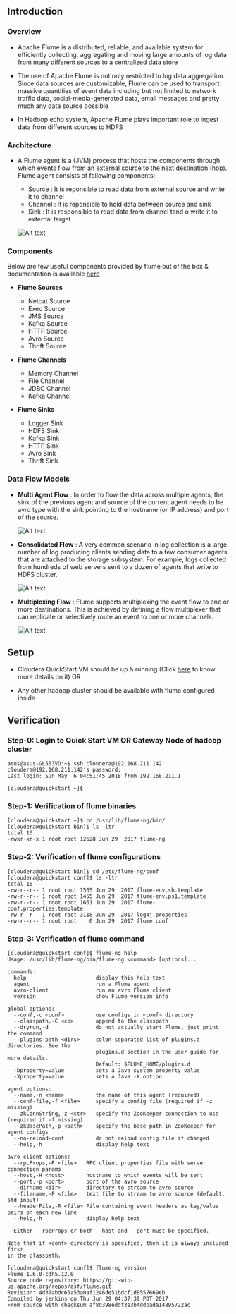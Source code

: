 ## Introduction

### Overview

* Apache Flume is a distributed, reliable, and available system for efficiently collecting, aggregating and moving large amounts of log data from many different sources to a centralized data store

* The use of Apache Flume is not only restricted to log data aggregation. Since data sources are customizable, Flume can be used to transport massive quantities of event data including but not limited to network traffic data, social-media-generated data, email messages and pretty much any data source possible

* In Hadoop echo system, Apache Flume plays important role to ingest data from different sources to HDFS  

### Architecture
* A Flume agent is a (JVM) process that hosts the components through which events flow from an external source to the next destination (hop). Flume agent consists of following components:
  * Source : It is reponsible to read data from external source and write it to channel
  * Channel : It is reponsible to hold data between source and sink
  * Sink : It is responsible to read data from channel tand o write it to external target

   
  ![Alt text](_images/_1_typical_data_flow.png?raw=true "Typical Data Flow Model")


### Components

Below are few useful components provided by flume out of the box & documentation is available [here](https://flume.apache.org/FlumeUserGuide.html)
  
* **Flume Sources**
  * Netcat Source
  * Exec Source
  * JMS Source
  * Kafka Source
  * HTTP Source
  * Avro Source
  * Thrift Source

* **Flume Channels**
  * Memory Channel
  * File Channel
  * JDBC Channel
  * Kafka Channel

* **Flume Sinks**
  * Logger Sink
  * HDFS Sink
  * Kafka Sink
  * HTTP Sink
  * Avro Sink
  * Thrift Sink

### Data Flow Models

* **Multi Agent Flow** : In order to flow the data across multiple agents, the sink of the previous agent and source of the current agent needs to be avro type with the sink pointing to the hostname (or IP address) and port of the source.

  
  ![Alt text](_images/_2_multi_agent_flow.png?raw=true "Multi Agent Data Flow")


* **Consolidated Flow** : A very common scenario in log collection is a large number of log producing clients sending data to a few consumer agents that are attached to the storage subsystem. For example, logs collected from hundreds of web servers sent to a dozen of agents that write to HDFS cluster.
  
  
  ![Alt text](_images/_3_consolidated_flow.png?raw=true "Consolidaed Data Flow")


* **Multiplexing Flow** : Flume supports multiplexing the event flow to one or more destinations. This is achieved by defining a flow multiplexer that can replicate or selectively route an event to one or more channels.

  
  ![Alt text](_images/_4_multiplexing_data_flow.png?raw=true "Multiplexing Data Flow")  


## Setup

* Cloudera QuickStart VM should be up & running (Click [here](https://github.com/124938/learning-hadoop-vendors/tree/master/cloudera/_1_quickstart_vm/README.md) to know more details on it) OR 

* Any other hadoop cluster should be available with flume configured inside

## Verification
 
### Step-0: Login to Quick Start VM OR Gateway Node of hadoop cluster

~~~
asus@asus-GL553VD:~$ ssh cloudera@192.168.211.142
cloudera@192.168.211.142's password: 
Last login: Sun May  6 04:51:45 2018 from 192.168.211.1

[cloudera@quickstart ~]$ 
~~~

### Step-1: Verification of flume binaries

~~~
[cloudera@quickstart ~]$ cd /usr/lib/flume-ng/bin/
[cloudera@quickstart bin]$ ls -ltr
total 16
-rwxr-xr-x 1 root root 12628 Jun 29  2017 flume-ng
~~~

### Step-2: Verification of flume configurations

~~~
[cloudera@quickstart bin]$ cd /etc/flume-ng/conf
[cloudera@quickstart conf]$ ls -ltr
total 16
-rw-r--r-- 1 root root 1565 Jun 29  2017 flume-env.sh.template
-rw-r--r-- 1 root root 1455 Jun 29  2017 flume-env.ps1.template
-rw-r--r-- 1 root root 1661 Jun 29  2017 flume-conf.properties.template
-rw-r--r-- 1 root root 3118 Jun 29  2017 log4j.properties
-rw-r--r-- 1 root root    0 Jun 29  2017 flume.conf
~~~

### Step-3: Verification of flume command

~~~
[cloudera@quickstart conf]$ flume-ng help
Usage: /usr/lib/flume-ng/bin/flume-ng <command> [options]...

commands:
  help                      display this help text
  agent                     run a Flume agent
  avro-client               run an avro Flume client
  version                   show Flume version info

global options:
  --conf,-c <conf>          use configs in <conf> directory
  --classpath,-C <cp>       append to the classpath
  --dryrun,-d               do not actually start Flume, just print the command
  --plugins-path <dirs>     colon-separated list of plugins.d directories. See the
                            plugins.d section in the user guide for more details.
                            Default: $FLUME_HOME/plugins.d
  -Dproperty=value          sets a Java system property value
  -Xproperty=value          sets a Java -X option

agent options:
  --name,-n <name>          the name of this agent (required)
  --conf-file,-f <file>     specify a config file (required if -z missing)
  --zkConnString,-z <str>   specify the ZooKeeper connection to use (required if -f missing)
  --zkBasePath,-p <path>    specify the base path in ZooKeeper for agent configs
  --no-reload-conf          do not reload config file if changed
  --help,-h                 display help text

avro-client options:
  --rpcProps,-P <file>   RPC client properties file with server connection params
  --host,-H <host>       hostname to which events will be sent
  --port,-p <port>       port of the avro source
  --dirname <dir>        directory to stream to avro source
  --filename,-F <file>   text file to stream to avro source (default: std input)
  --headerFile,-R <file> File containing event headers as key/value pairs on each new line
  --help,-h              display help text

  Either --rpcProps or both --host and --port must be specified.

Note that if <conf> directory is specified, then it is always included first
in the classpath.
~~~

~~~
[cloudera@quickstart conf]$ flume-ng version
Flume 1.6.0-cdh5.12.0
Source code repository: https://git-wip-us.apache.org/repos/asf/flume.git
Revision: 4d37abdc65a53a0af1246de51bdcf1d8557669eb
Compiled by jenkins on Thu Jun 29 04:37:39 PDT 2017
From source with checksum af8d398eddf3e3b4ddbada14895722ac
~~~

